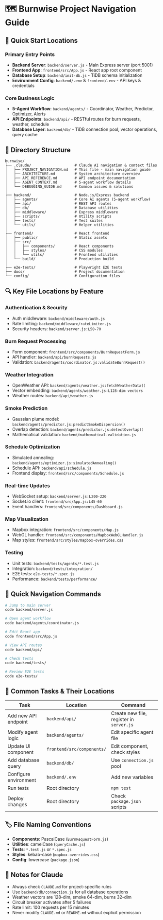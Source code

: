 # 🗺️ Burnwise Project Navigation Guide

## 🚀 Quick Start Locations

### Primary Entry Points
- **Backend Server**: `backend/server.js` - Main Express server (port 5001)
- **Frontend App**: `frontend/src/App.js` - React app root component
- **Database Setup**: `backend/init-db.js` - TiDB schema initialization
- **Environment Config**: `backend/.env` & `frontend/.env` - API keys & credentials

### Core Business Logic
- **5-Agent Workflow**: `backend/agents/` - Coordinator, Weather, Predictor, Optimizer, Alerts
- **API Endpoints**: `backend/api/` - RESTful routes for burn requests, weather, schedule
- **Database Layer**: `backend/db/` - TiDB connection pool, vector operations, query cache

## 📁 Directory Structure

```
burnwise/
├── .claude/                    # Claude AI navigation & context files
│   ├── PROJECT_NAVIGATION.md   # This file - main navigation guide
│   ├── ARCHITECTURE.md         # System architecture overview
│   ├── API_REFERENCE.md        # API endpoint documentation
│   ├── AGENT_CONTEXT.md        # 5-agent workflow details
│   └── DEBUGGING_GUIDE.md      # Common issues & solutions
│
├── backend/                    # Node.js/Express backend
│   ├── agents/                 # Core AI agents (5-agent workflow)
│   ├── api/                    # REST API routes
│   ├── db/                     # Database utilities
│   ├── middleware/             # Express middleware
│   ├── scripts/                # Utility scripts
│   ├── tests/                  # Test suites
│   └── utils/                  # Helper utilities
│
├── frontend/                   # React frontend
│   ├── public/                 # Static assets
│   ├── src/
│   │   ├── components/         # React components
│   │   ├── styles/             # CSS modules
│   │   └── utils/              # Frontend utilities
│   └── build/                  # Production build
│
├── e2e-tests/                  # Playwright E2E tests
├── docs/                       # Project documentation
└── config/                     # Configuration files

```

## 🔍 Key File Locations by Feature

### Authentication & Security
- Auth middleware: `backend/middleware/auth.js`
- Rate limiting: `backend/middleware/rateLimiter.js`
- Security headers: `backend/server.js:L50-70`

### Burn Request Processing
- Form component: `frontend/src/components/BurnRequestForm.js`
- API handler: `backend/api/burnRequests.js`
- Validation: `backend/agents/coordinator.js:validateBurnRequest()`

### Weather Integration
- OpenWeather API: `backend/agents/weather.js:fetchWeatherData()`
- Vector embedding: `backend/agents/weather.js:L128-dim vectors`
- Weather routes: `backend/api/weather.js`

### Smoke Prediction
- Gaussian plume model: `backend/agents/predictor.js:predictSmokeDispersion()`
- Overlap detection: `backend/agents/predictor.js:detectOverlap()`
- Mathematical validation: `backend/mathematical-validation.js`

### Schedule Optimization
- Simulated annealing: `backend/agents/optimizer.js:simulatedAnnealing()`
- Schedule API: `backend/api/schedule.js`
- Frontend display: `frontend/src/components/Schedule.js`

### Real-time Updates
- WebSocket setup: `backend/server.js:L200-220`
- Socket.io client: `frontend/src/App.js:L45-60`
- Event handlers: `frontend/src/components/Dashboard.js`

### Map Visualization
- Mapbox integration: `frontend/src/components/Map.js`
- WebGL handler: `frontend/src/components/MapboxWebGLHandler.js`
- Map styles: `frontend/src/styles/mapbox-overrides.css`

### Testing
- Unit tests: `backend/tests/agents/*.test.js`
- Integration: `backend/tests/integration/`
- E2E tests: `e2e-tests/*.spec.js`
- Performance: `backend/tests/performance/`

## 🎯 Quick Navigation Commands

```bash
# Jump to main server
code backend/server.js

# Open agent workflow
code backend/agents/coordinator.js

# Edit React app
code frontend/src/App.js

# View API routes
code backend/api/

# Check tests
code backend/tests/

# Review E2E tests
code e2e-tests/
```

## 🔧 Common Tasks & Their Locations

| Task | Location | Command |
|------|----------|---------|
| Add new API endpoint | `backend/api/` | Create new file, register in `server.js` |
| Modify agent logic | `backend/agents/` | Edit specific agent file |
| Update UI component | `frontend/src/components/` | Edit component, check styles |
| Add database query | `backend/db/` | Use `connection.js` pool |
| Configure environment | `backend/.env` | Add new variables |
| Run tests | Root directory | `npm test` |
| Deploy changes | Root directory | Check `package.json` scripts |

## 🏷️ File Naming Conventions

- **Components**: PascalCase (`BurnRequestForm.js`)
- **Utilities**: camelCase (`queryCache.js`)
- **Tests**: `*.test.js` or `*.spec.js`
- **Styles**: kebab-case (`mapbox-overrides.css`)
- **Config**: lowercase (`package.json`)

## 📝 Notes for Claude

- Always check `CLAUDE.md` for project-specific rules
- Use `backend/db/connection.js` for all database operations
- Weather vectors are 128-dim, smoke 64-dim, burns 32-dim
- Circuit breaker activates after 5 failures
- Rate limit: 100 requests per 15 minutes
- Never modify `CLAUDE.md` or `README.md` without explicit permission